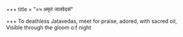 +++
title = "०५ अमृतं जातवेदसं"

+++
To deathless Jatavedas, meet for praise, adored, with sacred oil,  
     Visible through the gloom o:f night